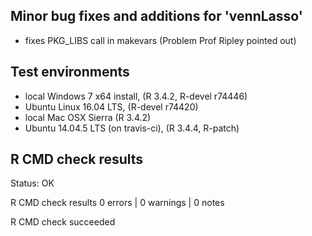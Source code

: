 
## Minor bug fixes and additions for 'vennLasso'

* fixes PKG_LIBS call in makevars (Problem Prof Ripley pointed out)

## Test environments

* local Windows 7 x64 install, (R 3.4.2, R-devel r74446)
* Ubuntu Linux 16.04 LTS, (R-devel r74420)
* local Mac OSX Sierra (R 3.4.2)
* Ubuntu 14.04.5 LTS (on travis-ci), (R 3.4.4, R-patch)

## R CMD check results

Status: OK



R CMD check results
0 errors | 0 warnings | 0 notes

R CMD check succeeded
